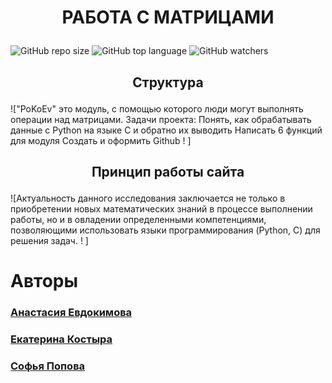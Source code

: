 # <p align="center"> РАБОТА С МАТРИЦАМИ </p>
![GitHub repo size](https://img.shields.io/github/repo-size/PoKoEv-matrix/Module-C?color=green&label=Used%20Memory&style=plastic) ![GitHub top language](https://img.shields.io/github/languages/top/PoKoEv-matrix/Module-C?label=Python&logo=GitHub) ![GitHub watchers](https://img.shields.io/github/watchers/PoKoEv-matrix/Module-C?logoColor=blue&style=social)

## <p align="center"> Структура </p>

!["PoKoEv" это модуль, с помощью которого люди могут выполнять операции над матрицами.
Задачи проекта:
Понять, как обрабатывать данные с Python на языке C и обратно их выводить
Написать 6 функций для модуля
Создать и оформить Github
!
]

## <p align="center"> Принцип работы сайта </p>

![Актуальность данного исследования заключается не только в приобретении новых математических знаний в процессе выполнении работы, но и в овладении определенными компетенциями, позволяющими использовать языки программирования (Python, C) для решения задач.
!
]

# Авторы

### <a href="https://vk.com/evdokiii"> Анастасия Евдокимова</a>
### <a href="https://vk.com/id172125070"> Екатерина Костыра</a>
### <a href="https://vk.com/s.popova21"> Софья Попова </a>
